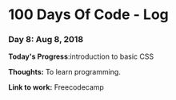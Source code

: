 # 100 Days Of Code - Log

### Day 8: Aug 8, 2018

**Today's Progress**:introduction to basic CSS

**Thoughts:** To learn programming. 

**Link to work:** Freecodecamp
